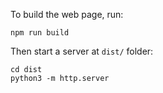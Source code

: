 
To build the web page, run:

```
npm run build
```

Then start a server at `dist/` folder:

```
cd dist
python3 -m http.server
```

